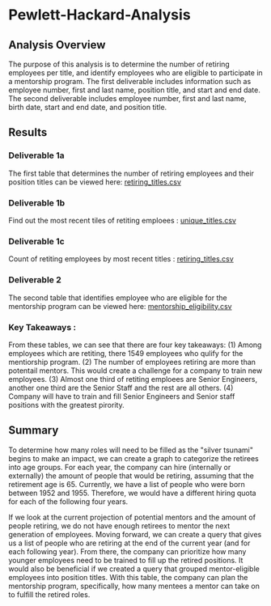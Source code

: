 # Pewlett-Hackard-Analysis
## Analysis Overview
The purpose of this analysis is to determine the number of retiring employees per title, and identify employees who are eligible to participate in a mentorship program. The first deliverable includes information such as employee number, first and last name, position title, and start and end date. The second deliverable includes employee number, first and last name, birth date, start and end date, and position title. 

## Results
### Deliverable 1a
The first table that determines the number of retiring employees and their position titles can be viewed here: [retiring_titles.csv](https://github.com/dhaval-28/Pewlett-Hackard-Analysis/blob/main/Data/retirement_titles.csv)

### Deliverable 1b
Find out the most recent tiles of retiting emploees :
[unique_titles.csv](https://github.com/dhaval-28/Pewlett-Hackard-Analysis/blob/main/Data/unique_titles.csv)

### Deliverable 1c
Count of retiting employees by most recent titles :
[retiring_titles.csv](https://github.com/dhaval-28/Pewlett-Hackard-Analysis/blob/main/Data/retiring_titles.csv)

### Deliverable 2
The second table that identifies employee who are eligible for the mentorship program can be viewed here: [mentorship_eligibility.csv](https://github.com/dhaval-28/Pewlett-Hackard-Analysis/blob/main/Data/mentorship_eligibilty.csv)

### Key Takeaways :
From these tables, we can see that there are four key takeaways:
(1) Among employees which are retiting, there 1549 employees who qulify for the mentiorship program. 
(2) The number of employees retiring are more than potentail mentors. This would create a challenge for a company to train new employees.
(3) Almost one third of retiting emploees are Senior Engineers, another one third are the Senior Staff and the rest are all others.
(4) Company will have to train and fill Senior Engineers and Senior staff positions with the greatest pirority.

## Summary
To determine how many roles will need to be filled as the "silver tsunami" begins to make an impact, we can create a graph to categorize the retirees into age groups. For each year, the company can hire (internally or externally) the amount of people that would be retiring, assuming that the retirement age is 65. Currently, we have a list of people who were born between 1952 and 1955. Therefore, we would have a different hiring quota for each of the following four years.

If we look at the current projection of potential mentors and the amount of people retiring, we do not have enough retirees to mentor the next generation of employees. Moving forward, we can create a query that gives us a list of people who are retiring at the end of the current year (and for each following year). From there, the company can prioritize how many younger employees need to be trained to fill up the retired positions. It would also be beneficial if we created a query that grouped mentor-eligible employees into position titles. With this table, the company can plan the mentorship program, specifically, how many mentees a mentor can take on to fulfill the retired roles. 
